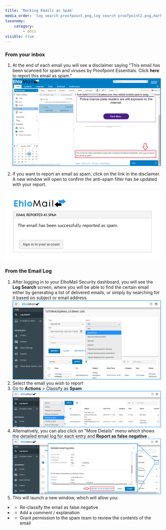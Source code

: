 ```yaml
---
title: 'Marking Emails as Spam'
media_order: 'log search proofpoint.png,log search proofpoint2.png,mark email as spam.png,email reported as spam.png,classify as spam.png,report as false negative.png'
taxonomy:
    category:
        - docs
visible: true
---
```


### From your inbox

1. At the end of each email you will see a disclaimer saying "This email has been scanned for spam and viruses by Proofpoint Essentials. Click **here** to report this email as spam."
![](mark%20email%20as%20spam.png)

2. If you want to report an email as spam, click on the link in the disclaimer. A new window will open to confirm the anti-spam filter has be updated with your report.

![](email%20reported%20as%20spam.png)

### From the Email Log

1. After logging in to your ElhoMail Security dashboard, you will see the **Log Search** screen, where you will be able to find the certain email either by generating a list of delivered emails, or simply by searching for it based on subject or email address. 
![](log%20search%20proofpoint.png)
2. Select the email you wish to report
3. Go to **Actions** > Classify as **Spam**
![](classify%20as%20spam.png)
4. Alternatively, you can also click on "More Details" menu which shows the detailed email log for each entry and **Report as false negative** . 
![](report%20as%20false%20negative.png)
5. This will launch a new window, which will allow you:
* * Re-classify the email as false negative
* * Add a comment / explanation
* * Grant permission to the spam team to review the contents of the email